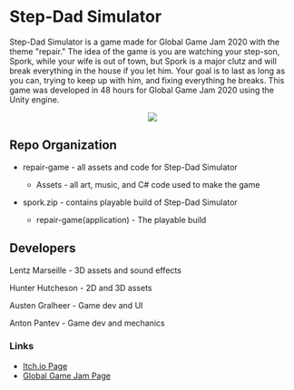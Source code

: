 # Step-Dad Simulator
Step-Dad Simulator is a game made for Global Game Jam 2020 with the theme "repair." The idea of the game is you are watching your step-son, Spork, while your wife is out of town, but Spork is a major clutz and will break everything in the house if you let him. Your goal is to last as long as you can, trying to keep up with him, and fixing everything he breaks. This game was developed in 48 hours for Global Game Jam 2020 using the Unity engine.

<p align="center">
  <img src="https://austengralheer35.square.site/uploads/b/5f8a82f780dfb3d79c4fccd3d929812a2921eaf01ff56deb620db743704c107d/StepDadSimulator_MainMenu_Cap(unedited)_1621533023.PNG?width=800" />
</p>

## Repo Organization
- repair-game - all assets and code for Step-Dad Simulator
  - Assets - all art, music, and C# code used to make the game

- spork.zip - contains playable build of Step-Dad Simulator
  - repair-game(application) - The playable build

## Developers
Lentz Marseille - 3D assets and sound effects

Hunter Hutcheson - 2D and 3D assets

Austen Gralheer - Game dev and UI

Anton Pantev - Game dev and mechanics


### Links
- [Itch.io Page](https://austengralheer35.itch.io/step-dad-simulator)
- [Global Game Jam Page](https://globalgamejam.org/2020/games/step-dad-simulator-8)
